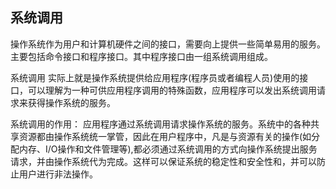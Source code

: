 <!--
 * @Author: Jerome 841682441@qq.com
 * @Date: 2022-12-11 21:54:07
 * @LastEditors: Jerome 841682441@qq.com
 * @LastEditTime: 2022-12-11 22:00:58
 * @FilePath: \操作系统\1.4 系统调用.md
 * @Description: 这是默认设置,请设置`customMade`, 打开koroFileHeader查看配置 进行设置: https://github.com/OBKoro1/koro1FileHeader/wiki/%E9%85%8D%E7%BD%AE
-->
## 系统调用
操作系统作为用户和计算机硬件之间的接口，需要向上提供一些简单易用的服务。主要包括命令接口和程序接口。其中程序接口由一组系统调用组成。

系统调用 实际上就是操作系统提供给应用程序(程序员或者编程人员)使用的接口，可以理解为一种可供应用程序调用的特殊函数，应用程序可以发出系统调用请求来获得操作系统的服务。

系统调用的作用：
应用程序通过系统调用请求操作系统的服务。系统中的各种共享资源都由操作系统统一掌管，因此在用户程序中，凡是与资源有关的操作(如分配内存、I/O操作和文件管理等),都必须通过系统调用的方式向操作系统提出服务请求，并由操作系统代为完成。这样可以保证系统的稳定性和安全性和，并可以防止用户进行非法操作。
